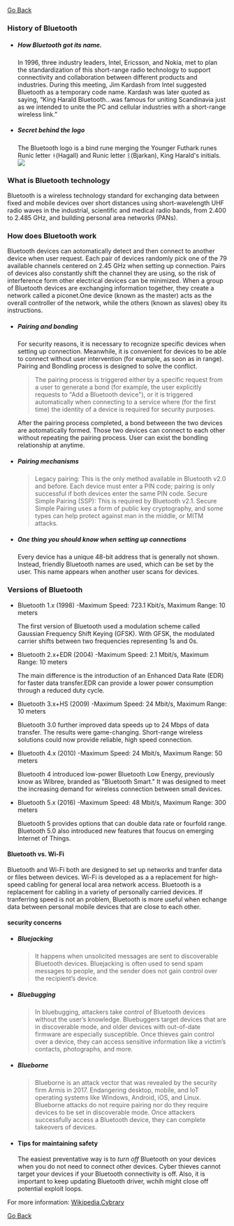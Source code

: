 [Go Back](README.md)

### History of Bluetooth
 - ##### How Bluetooth got its name.
   In 1996, three industry leaders, Intel, Ericsson, and Nokia, met to plan the standardization of this short-range radio technology to support connectivity and collaboration between different products and industries.
   During this meeting, Jim Kardash from Intel suggested Bluetooth as a temporary code name. Kardash was later quoted as saying, “King Harald Bluetooth…was famous for uniting Scandinavia just as we intended to unite the PC and cellular industries with a short-range wireless link.”
- ##### Secret behind the logo
  The Bluetooth logo is a bind rune merging the Younger Futhark runes Runic letter ᚼ(Hagall) and Runic letter ᛒ(Bjarkan), King Harald's initials.
![](https://cdn.windowsreport.com/wp-content/uploads/2017/01/pc-bluetooth-windows-10-1024x1024.png)

### What is Bluetooth technology
Bluetooth is a wireless technology standard for exchanging data between fixed and mobile devices over short distances using short-wavelength UHF radio waves in the industrial, scientific and medical radio bands, from 2.400 to 2.485 GHz, and building personal area networks (PANs). 
### How does Bluetooth work
Bluetooth devices can aotomatically detect and then connect to another device when user request. Each pair of devices randomly pick one of the 79 available channels centered on 2.45 GHz when setting up connection. Pairs of devices also constantly shift the channel they are using, so the risk of interference form other electrical devices can be minimized. 
When a group of  Bluetooth devices are exchanging information together, they create a network called a piconet.One device (known as the master) acts as the overall controller of the network, while the others (known as slaves) obey its instructions.
- ##### Pairing and bonding
  For security reasons, it is necessary to recognize specific devices when setting up connection. Meanwhile, it is convenient for devices to be able to connect without user intervention (for example, as soon as in range). Pairing and Bondling process is designed to solve the conflict.
  >The pairing process is triggered either by a specific request from a user to generate a bond (for example, the user explicitly requests to "Add a Bluetooth device"), or it is triggered automatically when connecting to a service where (for the first time) the identity of a device is required for security purposes.

  After the pairing process completed, a bond betweeen the two devices are aotomatically formed. Those two devices can connect to each other without repeating the pairing process. User can exist the bondling relationship at anytime. 
- ##### Pairing mechanisms
  >Legacy pairing: This is the only method available in Bluetooth v2.0 and before. Each device must enter a PIN code; pairing is only successful if both devices enter the same PIN code. 
  Secure Simple Pairing (SSP): This is required by Bluetooth v2.1. Secure Simple Pairing uses a form of public key cryptography, and some types can help protect against man in the middle, or MITM attacks.
- ##### One thing you should know when setting up connections
  Every device has a unique 48-bit address that is generally not shown. Instead, friendly Bluetooth names are used, which can be set by the user. This name appears when another user scans for devices.

### Versions of Bluetooth 
- Bluetooth 1.x (1998)
  -Maximum Speed: 723.1 Kbit/s, Maximum Range: 10 meters
  
  The first version of Bluetooth used a modulation scheme called Gaussian Frequency Shift Keying (GFSK). With GFSK, the modulated carrier shifts between two frequencies representing 1s and 0s.

- Bluetooth 2.x+EDR (2004)
  -Maximum Speed: 2.1 Mbit/s, Maximum Range: 10 meters
 
  The main difference is the introduction of an Enhanced Data Rate (EDR) for faster data transfer.EDR can provide a lower power consumption through a reduced duty cycle.

- Bluetooth 3.x+HS (2009)
  -Maximum Speed: 24 Mbit/s, Maximum Range: 10 meters

  Bluetooth 3.0 further improved data speeds up to 24 Mbps of data transfer. The results were game-changing. Short-range wireless solutions could now provide reliable, high speed connection.

- Bluetooth 4.x (2010)
  -Maximum Speed: 24 Mbit/s, Maximum Range: 50 meters
  
  Bluetooth 4 introduced low-power Bluetooth Low Energy, previously know as Wibree, branded as "Bluetooth Smart." It was designed to meet the increasing demand for wireless connection between small devices.

- Bluetooth 5.x (2016)
  -Maximum Speed: 48 Mbit/s, Maximum Range: 300 meters
  
  Bluetooth 5 provides options that can double data rate or fourfold range. Bluetooth 5.0 also introduced new features that foucus on emerging Internet of Things.

 #### Bluetooth vs. Wi-Fi
  Bluetooth and Wi-Fi both are designed to set up networks and tranfer data or files between devices. Wi-Fi is developed as a a replacement for high-speed cabling for general local area network access. Bluetooth is a replacement for cabling in a variety of personally carried devices. If tranferring speed is not an problem, Bluetooth is more useful when echange data between personal mobile devices that are close to each other. 
  
  #### security concerns
  - ##### Bluejacking 
    >It happens when unsolicited messages are sent to discoverable Bluetooth devices. Bluejacking is often used to send spam messages to people, and the sender does not gain control over the recipient’s device.
  - ##### Bluebugging
    >In bluebugging, attackers take control of Bluetooth devices without the user’s knowledge. Bluebuggers target devices that are in discoverable mode, and older devices with out-of-date firmware are especially susceptible. Once thieves gain control over a device, they can access sensitive information like a victim’s contacts, photographs, and more.
- ##### Blueborne
  >Blueborne is an attack vector that was revealed by the security firm Armis in 2017. Endangering desktop, mobile, and IoT operating systems like Windows, Android, iOS, and Linux. Blueborne attacks do not require pairing nor do they require devices to be set in discoverable mode. Once attackers successfully access a Bluetooth device, they can complete takeovers of devices.

- #### Tips for maintaining safety
   The easiest preventative way is to *turn off* Bluetooth on your devices when you do not need to connect other devices. Cyber thieves cannot target your devices if your Bluetooth connectivity is off.
   Also, it is important to keep updating Bluetooth driver, wchih might close off potential exploit loops.


For more information: 
[Wikipedia](https://en.wikipedia.org/wiki/Bluetooth#Devices),[Cybrary](https://www.cybrary.it/2018/07/bluetooth-security-risks/)

[Go Back](README.md)
